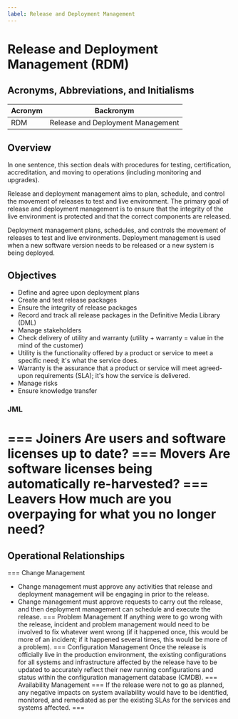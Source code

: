 ```yaml
---
label: Release and Deployment Management
---
```


# Release and Deployment Management (RDM)

## Acronyms, Abbreviations, and Initialisms

| Acronym | Backronym |
| - | - |
| RDM | Release and Deployment Management |

## Overview

In one sentence, this section deals with procedures for testing, certification, accreditation, and moving to operations (including monitoring and upgrades).

Release and deployment management aims to plan, schedule, and control the movement of releases to test and live environment. The primary goal of release and deployment management is to ensure that the integrity of the live environment is protected and that the correct components are released.

Deployment management plans, schedules, and controls the movement of releases to test and live environments. Deployment management is used when a new software version needs to be released or a new system is being deployed.

## Objectives

- Define and agree upon deployment plans
- Create and test release packages
- Ensure the integrity of release packages
- Record and track all release packages in the Definitive Media Library (DML)
- Manage stakeholders
- Check delivery of utility and warranty (utility + warranty = value in the mind of the customer)
- Utility is the functionality offered by a product or service to meet a specific need; it's what the service does.
- Warranty is the assurance that a product or service will meet agreed-upon requirements (SLA); it's how the service is delivered.
- Manage risks
- Ensure knowledge transfer

### JML

=== Joiners
Are users and software licenses up to date?
=== Movers
Are software licenses being automatically re-harvested?
=== Leavers
How much are you overpaying for what you no longer need?
===

## Operational Relationships

=== Change Management
- Change management must approve any activities that release and deployment management will be engaging in prior to the release.
- Change management must approve requests to carry out the release, and then deployment management can schedule and execute the release.
=== Problem Management
If anything were to go wrong with the release, incident and problem management would need to be involved to fix whatever went wrong (if it happened once, this would be more of an incident; if it happened several times, this would be more of a problem).
=== Configuration Management
Once the release is officially live in the production environment, the existing configurations for all systems and infrastructure affected by the release have to be updated to accurately reflect their new running configurations and status within the configuration management database (CMDB).
=== Availability Management
=== If the release were not to go as planned, any negative impacts on system availability would have to be identified, monitored, and remediated as per the existing SLAs for the services and systems affected.
===
